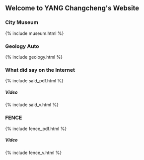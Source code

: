 ## Welcome to YANG Changcheng's Website



### City Museum

{% include museum.html %}

### Geology Auto

{% include geology.html %}

### What did say on the Internet

{% include said_pdf.html %}

##### Video

{% include said_v.html %}

### FENCE

{% include fence_pdf.html %}

##### Video

{% include fence_v.html %}











